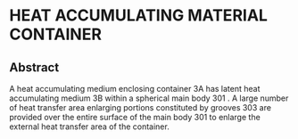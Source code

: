# HEAT ACCUMULATING MATERIAL CONTAINER

## Abstract
A heat accumulating medium enclosing container 3A has latent heat accumulating medium 3B within a spherical main body 301 . A large number of heat transfer area enlarging portions constituted by grooves 303 are provided over the entire surface of the main body 301 to enlarge the external heat transfer area of the container.